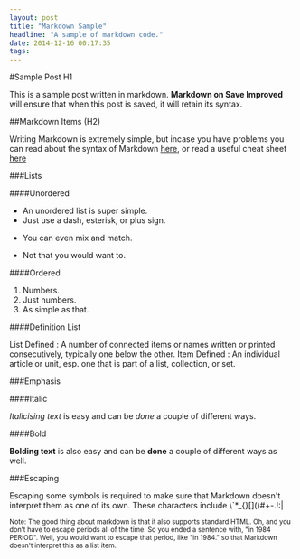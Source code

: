 ```yaml
---
layout: post
title: "Markdown Sample"
headline: "A sample of markdown code."
date: 2014-12-16 00:17:35
tags:
---
```

#Sample Post H1

This is a sample post written in markdown. __Markdown on Save Improved__ will ensure that when this post is saved, it will retain its syntax.

##Markdown Items (H2)

Writing Markdown is extremely simple, but incase you have problems you can read about the syntax of Markdown [here](http://daringfireball.net/projects/markdown/syntax "Markdon: Syntax"), or read a useful cheat sheet [here](http://support.mashery.com/docs/customizing\_your\_portal/Markdown\_Cheat\_Sheet "Markdown Cheat Sheet")

###Lists

####Unordered

- An unordered list is super simple.
- Just use a dash, esterisk, or plus sign.
* You can even mix and match.
+ Not that you would want to.

####Ordered

1. Numbers.
2. Just numbers.
3. As simple as that.

####Definition List

List Defined
: A number of connected items or names written or printed consecutively, typically one below the other.
Item Defined
: An individual article or unit, esp. one that is part of a list, collection, or set.

###Emphasis

####Italic

_Italicising text_ is easy and can be *done* a couple of different ways.

####Bold

__Bolding text__ is also easy and can be **done** a couple of different ways as well.

###Escaping

Escaping some symbols is required to make sure that Markdown doesn't interpret them as one of its own. These characters include \\`\*\_\{\}\[\]\(\)\#\+\-\.\!\:\|

<small>Note: The good thing about markdown is that it also supports standard HTML. Oh, and you don't have to escape periods all of the time. So you ended a sentence with, "in 1984 PERIOD". Well, you would want to escape that period, like "in 1984\." so that Markdown doesn't interpret this as a list item.</small>